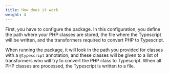 ```yaml
---
title: How does it work
weight: 4
---
```


First, you have to configure the package. In this configuration, you define the path where your PHP classes are stored, the file where the Typescript will be written, and the transformers required to convert PHP to Typescript.

When running the package, it will look in the path you provided for classes with a `@typescript` annotation, and these classes will be given to a list of transformers who will try to convert the PHP class to Typescript. When all PHP classes are processed, the Typescript is written to a file.
